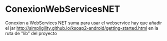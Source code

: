 # ConexionWebServicesNET
Conexion  a  WebServices NET suma para usar el webservice hay que añadir el jar http://simpligility.github.io/ksoap2-android/getting-started.html
en la ruta de "lib" del proyecto
